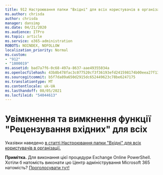 ```yaml
---
title: 912 Настроювання папки "Вхідні" для всіх користувачів в організації
ms.author: chrisda
author: chrisda
manager: dansimp
ms.date: 04/21/2020
ms.audience: ITPro
ms.topic: article
ms.service: o365-administration
ROBOTS: NOINDEX, NOFOLLOW
localization_priority: Normal
ms.custom:
- "912"
- "1800019"
ms.assetid: bad7a7f6-0c68-497a-8637-aae49355034a
ms.openlocfilehash: 43b8b478fac3c077520cf3f36193efd241598174b00eea27f13861de1a140954
ms.sourcegitcommit: b5f7da89a650d2915dc652449623c78be6247175
ms.translationtype: MT
ms.contentlocale: uk-UA
ms.lasthandoff: 08/05/2021
ms.locfileid: "54044613"
---
```

# <a name="turn-focused-inbox-on-or-off-for-everyone"></a>Увімкнення та вимкнення функції "Рецензування вхідних" для всіх

Указівки наведено [в статті Настроювання папки "Вхідні" для всіх користувачів в організації.](https://docs.microsoft.com/microsoft-365/admin/setup/configure-focused-inbox)

**Примітка.** Для виконання цієї процедури Exchange Online PowerShell. Хотіли б натомість виконати цю Центр адміністрування Microsoft 365 натомість? [Проголосувати тут!](https://go.microsoft.com/fwlink/p/?linkid=862489)
